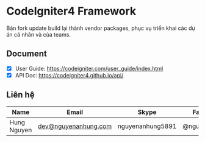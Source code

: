 # CodeIgniter4 Framework

Bản fork update build lại thành vendor packages, phục vụ triển khai các dự án cá nhân và của teams.

## Document

- [x] User Guide: https://codeigniter.com/user_guide/index.html
- [x] API Doc: https://codeigniter4.github.io/api/

## Liên hệ

| Name        | Email                | Skype            | Facebook      |
| ----------- | -------------------- | ---------------- | ------------- |
| Hung Nguyen | dev@nguyenanhung.com | nguyenanhung5891 | @nguyenanhung |
